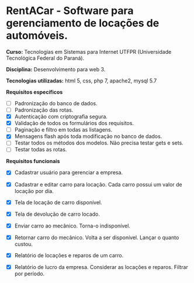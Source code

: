 # RentACar - Software para gerenciamento de locações de automóveis.
**Curso:** Tecnologias em Sistemas para Internet UTFPR (Universidade Tecnológica Federal do Paraná).  

**Disciplina:** Desenvolvimento para web 3.  

**Tecnologias utilizadas:** html 5, css, php 7, apache2, mysql 5.7 

**Requisitos específicos**
 - [ ] Padronização do banco de dados.
 - [ ] Padronização das rotas.
 - [X] Autenticação com criptografia segura.
 - [X] Validação de todos os formulários dos requisitos.
 - [ ] Paginação e filtro em todas as listagens.
 - [X] Mensagens flash após toda modificação no banco de dados.
 - [ ] Testar todos os métodos dos modelos. Não precisa testar gets e sets.
 - [ ] Testar todas as rotas.
  
**Requisitos funcionais**
- [X] Cadastrar usuário para gerenciar a empresa.
- [X] Cadastrar e editar carro para locação. Cada carro possui um valor de locação por dia.
- [X] Tela de locação de carro disponível.
- [X] Tela de devolução de carro locado.
- [X] Enviar carro ao mecânico. Torna-o indisponível.
- [X] Retornar carro do mecânico. Volta a ser disponível. Lançar o quanto custou.
- [X] Relatório de locações e reparos de um carro.
- [X] Relatório de lucro da empresa. Considerar as locações e reparos. Filtrar por período.

